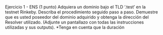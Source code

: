 Ejercicio 1 - ENS (1 punto)
Adquiera un dominio bajo el TLD ‘.test’ en la testnet Rinkeby.
Describa el procedimiento seguido paso a paso.
Demuestre que es usted poseedor del dominio adquirido y obtenga la dirección del
Resolver utilizado. (Adjunte un pantallazo con todas las instrucciones utilizadas y sus
outputs).
*Tenga en cuenta que la duración
